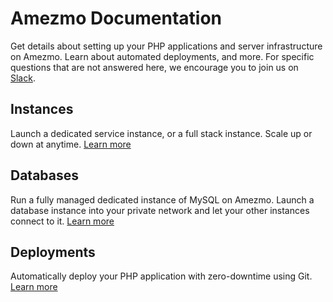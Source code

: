 # Amezmo Documentation

Get details about setting up your PHP applications and server infrastructure on Amezmo. Learn about 
automated deployments, and more. For specific questions that are not answered here, we encourage you to join us on [Slack](/goslack).

## Instances
Launch a dedicated service instance, or a full stack instance. Scale up or down at anytime.
[Learn more](/docs/instances)


## Databases
Run a fully managed dedicated instance of MySQL on Amezmo. Launch a database instance
into your private network and let your other instances connect to it.
[Learn more](/docs/databases)


## Deployments
Automatically deploy your PHP application with zero-downtime using Git.
[Learn more](/docs/deployments)
